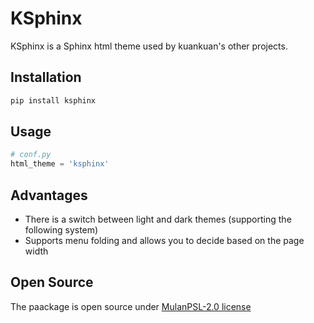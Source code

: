 # KSphinx

KSphinx is a Sphinx html theme used by kuankuan's other projects.

## Installation

```bash
pip install ksphinx
```

## Usage

```python
# conf.py
html_theme = 'ksphinx'
```

## Advantages

- There is a switch between light and dark themes (supporting the following system)
- Supports menu folding and allows you to decide based on the page width

## Open Source

The paackage is open source under [MulanPSL-2.0 license](./LICENSE)
